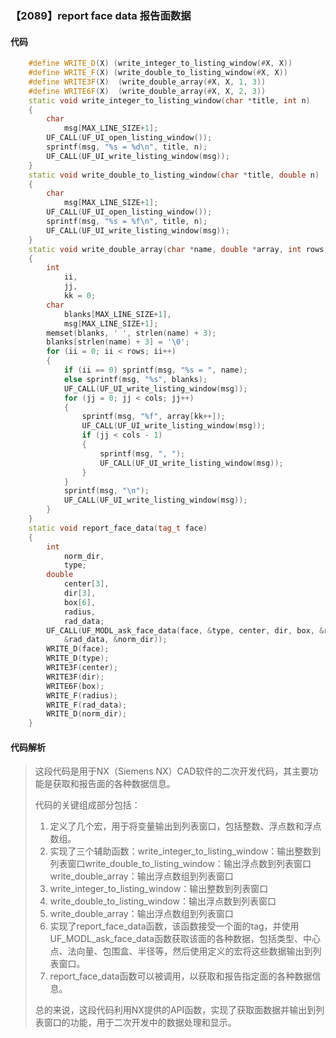 ### 【2089】report face data 报告面数据

#### 代码

```cpp
    #define WRITE_D(X) (write_integer_to_listing_window(#X, X))  
    #define WRITE_F(X) (write_double_to_listing_window(#X, X))  
    #define WRITE3F(X)  (write_double_array(#X, X, 1, 3))  
    #define WRITE6F(X)  (write_double_array(#X, X, 2, 3))  
    static void write_integer_to_listing_window(char *title, int n)  
    {  
        char  
            msg[MAX_LINE_SIZE+1];  
        UF_CALL(UF_UI_open_listing_window());  
        sprintf(msg, "%s = %d\n", title, n);  
        UF_CALL(UF_UI_write_listing_window(msg));  
    }  
    static void write_double_to_listing_window(char *title, double n)  
    {  
        char  
            msg[MAX_LINE_SIZE+1];  
        UF_CALL(UF_UI_open_listing_window());  
        sprintf(msg, "%s = %f\n", title, n);  
        UF_CALL(UF_UI_write_listing_window(msg));  
    }  
    static void write_double_array(char *name, double *array, int rows, int cols)  
    {  
        int  
            ii,  
            jj,  
            kk = 0;  
        char  
            blanks[MAX_LINE_SIZE+1],  
            msg[MAX_LINE_SIZE+1];  
        memset(blanks, ' ', strlen(name) + 3);  
        blanks[strlen(name) + 3] = '\0';  
        for (ii = 0; ii < rows; ii++)  
        {  
            if (ii == 0) sprintf(msg, "%s = ", name);  
            else sprintf(msg, "%s", blanks);  
            UF_CALL(UF_UI_write_listing_window(msg));  
            for (jj = 0; jj < cols; jj++)  
            {  
                sprintf(msg, "%f", array[kk++]);  
                UF_CALL(UF_UI_write_listing_window(msg));  
                if (jj < cols - 1)  
                {  
                    sprintf(msg, ", ");  
                    UF_CALL(UF_UI_write_listing_window(msg));  
                }  
            }  
            sprintf(msg, "\n");  
            UF_CALL(UF_UI_write_listing_window(msg));  
        }  
    }  
    static void report_face_data(tag_t face)  
    {  
        int  
            norm_dir,  
            type;  
        double  
            center[3],  
            dir[3],  
            box[6],  
            radius,  
            rad_data;  
        UF_CALL(UF_MODL_ask_face_data(face, &type, center, dir, box, &radius,  
            &rad_data, &norm_dir));  
        WRITE_D(face);  
        WRITE_D(type);  
        WRITE3F(center);  
        WRITE3F(dir);  
        WRITE6F(box);  
        WRITE_F(radius);  
        WRITE_F(rad_data);  
        WRITE_D(norm_dir);  
    }

```

#### 代码解析

> 这段代码是用于NX（Siemens NX）CAD软件的二次开发代码，其主要功能是获取和报告面的各种数据信息。
>
> 代码的关键组成部分包括：
>
> 1. 定义了几个宏，用于将变量输出到列表窗口，包括整数、浮点数和浮点数组。
> 2. 实现了三个辅助函数：write_integer_to_listing_window：输出整数到列表窗口write_double_to_listing_window：输出浮点数到列表窗口write_double_array：输出浮点数组到列表窗口
> 3. write_integer_to_listing_window：输出整数到列表窗口
> 4. write_double_to_listing_window：输出浮点数到列表窗口
> 5. write_double_array：输出浮点数组到列表窗口
> 6. 实现了report_face_data函数，该函数接受一个面的tag，并使用UF_MODL_ask_face_data函数获取该面的各种数据，包括类型、中心点、法向量、包围盒、半径等，然后使用定义的宏将这些数据输出到列表窗口。
> 7. report_face_data函数可以被调用，以获取和报告指定面的各种数据信息。
>
> 总的来说，这段代码利用NX提供的API函数，实现了获取面数据并输出到列表窗口的功能，用于二次开发中的数据处理和显示。
>
